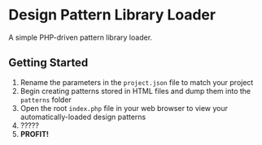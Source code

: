 # Design Pattern Library Loader
A simple PHP-driven pattern library loader.

## Getting Started
1. Rename the parameters in the `project.json` file to match your project
2. Begin creating patterns stored in HTML files and dump them into the `patterns` folder
3. Open the root `index.php` file in your web browser to view your automatically-loaded design patterns
4. ?????
5. **PROFIT!**